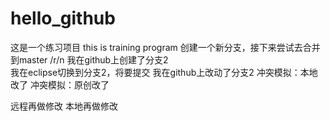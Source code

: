 # hello_github
这是一个练习项目 this is training program
创建一个新分支，接下来尝试去合并到master /r/n
我在github上创建了分支2  
我在eclipse切换到分支2，将要提交
我在github上改动了分支2
冲突模拟：本地改了
冲突模拟：原创改了

远程再做修改
本地再做修改


